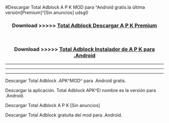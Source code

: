 #Descargar Total Adblock  A P K MOD para ^Android gratis.la última versión[Premium]^[Sin anuncios] udsg0



<div align="center">
<h3>Download >>>>> <a href="https://es-web.web.app/?es= ${title}">Total Adblock  Descargar A P K Premium</a></h3><br>

<h3>Download >>>>> <a href="https://es-web.web.app/?es= ${title}">Total Adblock  Instalador de A P K para .Android</a></h3>
</div>


----------------------------------------------------------

----------------------------------------------------------

----------------------------------------------------------

Descargar Total Adblock  .APK^MOD^ para .Android gratis.

Descargar la aplicación. Total Adblock  APK^El nombre es la versión para .Android.

Descargar Total Adblock  A P K [Sin anuncios]

Descargar Total Adblock  gratuita del mod para .Android.